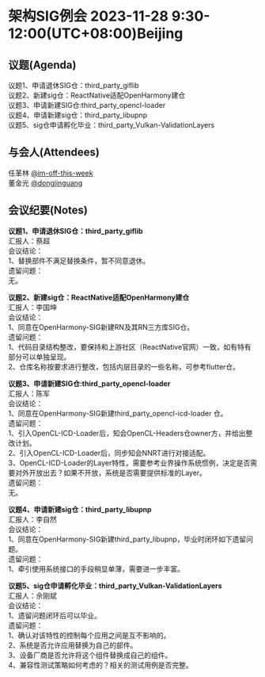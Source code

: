 # 架构SIG例会 2023-11-28 9:30-12:00(UTC+08:00)Beijing

## 议题(Agenda)

议题1、申请退休SIG仓：third_party_giflib  
议题2、新建sig仓：ReactNative适配OpenHarmony建仓  
议题3、申请新建SIG仓:third_party_opencl-loader  
议题4、申请新建sig仓：third_party_libupnp  
议题5、sig仓申请孵化毕业：third_party_Vulkan-ValidationLayers  

## 与会人(Attendees)

任革林 [@im-off-this-week](https://gitee.com/im-off-this-week)  
董金光 [@dongjinguang](https://gitee.com/dongjinguang)  

## 会议纪要(Notes)

**议题1、申请退休SIG仓：third_party_giflib**  
汇报人：蔡超  
会议结论：  
1、替换部件不满足替换条件，暂不同意退休。  
遗留问题：  
无。  

**议题2、新建sig仓：ReactNative适配OpenHarmony建仓**  
汇报人：李国坤  
会议结论：  
1、同意在OpenHarmony-SIG新建RN及其RN三方库SIG仓。  
遗留问题：  
1、代码目录结构整改，要保持和上游社区（ReactNative官网）一致，如有特有部分可以单独呈现。  
2、仓库名称按要求进行整改，包括内层目录的一些名称，可参考flutter仓。  

**议题3、申请新建SIG仓:third_party_opencl-loader**  
汇报人：陈军  
会议结论：  
1、同意在OpenHarmony-SIG新建third_party_opencl-icd-loader 仓。  
遗留问题：  
1、引入OpenCL-ICD-Loader后，知会OpenCL-Headers仓owner方，并给出整改计划。  
2、引入OpenCL-ICD-Loader后，同步知会NNRT进行对接适配。  
3、OpenCL-ICD-Loader的Layer特性，需要参考业界操作系统惯例，决定是否需要对外开放出去？如果不开放，系统是否需要提供标准的Layer。  
遗留问题：  
无。  

**议题4、申请新建sig仓：third_party_libupnp**  
汇报人：李自然  
会议结论：  
1、同意在OpenHarmony-SIG新建third_party_libupnp，毕业时闭环如下遗留问题。  
遗留问题：  
1、牵引使用系统接口的手段稍显单薄，需要进一步丰富。  

**议题5、sig仓申请孵化毕业：third_party_Vulkan-ValidationLayers**  
汇报人：佘刚斌  
会议结论：  
1、遗留问题闭环后可以毕业。  
遗留问题：  
1、确认对该特性的控制每个应用之间是互不影响的。  
2、系统是否允许应用替换为自己的部件。  
3、设备厂商是否允许将这个组件替换成自己的组件。  
4、兼容性测试策略如何考虑的？相关的测试用例是否完整。  
